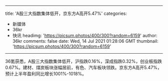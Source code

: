
---
title: 'A股三大指数集体低开，京东方A高开5.47%'
categories: 
 - 新媒体
 - 36kr
 - 快讯
headimg: 'https://picsum.photos/400/300?random=6159'
author: 36kr
comments: false
date: Wed, 14 Jul 2021 01:28:06 GMT
thumbnail: 'https://picsum.photos/400/300?random=6159'
---

<div>   
36氪获悉，A股三大指数集体低开，沪指跌0.16%，深成指跌0.32%，创业板指跌0.67%。建材、煤炭板块涨幅居前，有色、汽车板块领跌。京东方A高开5.47%，预计上半年盈利同比增长1001%-1018%。  
</div>
            